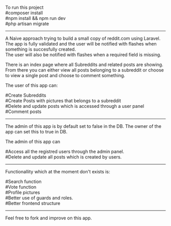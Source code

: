 To run this project<br/>
#composer install<br/>
#npm install && npm run dev <br/>
#php artisan migrate<br/>

<hr>



A Naive approach trying to build a small copy of reddit.com using Laravel. <br/>
The app is fully validated and the user will be notified with flashes when something is succesfully created.<br/>
The user will also be notified with flashes when a required field is missing. <br/>

There is an index page where all Subreddits and related posts are showing. From there you can either view all posts belonging to a subreddit or choose to view a single post and choose to comment something. <br/>

The user of this app can: <br/>

#Create Subreddits<br/>
#Create Posts with pictures that belongs to a subreddit<br/>
#Delete and update posts which is accessed through a user panel<br/>
#Comment posts<br/>

<hr>

The admin of this app is by default set to false in the DB. The owner of the app can set this to true in DB.

The admin of this app can <br/>

#Access all the registred users through the admin panel. <br/>
#Delete and update all posts which is created by users. <br/>

<hr>

Functionallity which at the moment don't exists is: <br/>

#Search function<br/>
#Vote function<br/>
#Profile pictures<br/>
#Better use of guards and roles.<br/>
#Better frontend structure

<hr>

Feel free to fork and improve on this app. <br/>

